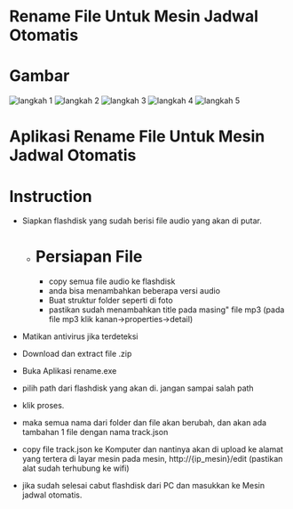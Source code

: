 # Rename File Untuk Mesin Jadwal Otomatis
 # Gambar
 ![langkah 1](https://github.com/rizaasyifudin/rename_py/assets/54466467/b3a79b7e-81ad-41bb-b9a6-569c8344a87e)
![langkah 2](https://github.com/rizaasyifudin/rename_py/assets/54466467/935c5cf3-74c8-4a4d-b0fe-c7206a9b2fc8)
![langkah 3](https://github.com/rizaasyifudin/rename_py/assets/54466467/e02068bd-edfd-468f-a882-673ed3620bad)
![langkah 4](https://github.com/rizaasyifudin/rename_py/assets/54466467/4482696b-e355-4056-a369-a3023e81dc5c)
![langkah 5](https://github.com/rizaasyifudin/rename_py/assets/54466467/dc9a1729-43b3-413a-ab0a-f2b921a7d9d4)

# Aplikasi Rename File Untuk Mesin Jadwal Otomatis

# Instruction
  - Siapkan flashdisk yang sudah berisi file audio yang akan di putar.
    - # Persiapan File
      - copy semua file audio ke flashdisk
      - anda bisa menambahkan beberapa versi audio
      - Buat struktur folder seperti di foto
      - pastikan sudah menambahkan title pada masing" file mp3 (pada file mp3 klik kanan->properties->detail)

  - Matikan antivirus jika terdeteksi
  - Download dan extract file .zip 
  - Buka Aplikasi rename.exe
  - pilih path dari flashdisk yang akan di. jangan sampai salah path
  - klik proses.
  - maka semua nama dari folder dan file akan berubah, dan akan ada tambahan 1 file dengan nama track.json
  - copy file track.json ke Komputer dan nantinya akan di upload ke alamat yang tertera di layar mesin pada mesin, http://{ip_mesin}/edit  (pastikan alat sudah terhubung ke wifi)
  - jika sudah selesai cabut flashdisk dari PC dan masukkan ke Mesin jadwal otomatis.
